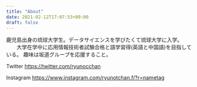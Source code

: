 ```yaml
---
title: "About"
date: 2021-02-12T17:07:53+09:00
draft: false
---
```


鹿児島出身の琉球大学生。データサイエンスを学びたくて琉球大学に入学。
　　大学在学中に応用情報技術者試験合格と語学習得(英語と中国語)を目指している。
趣味は坂道グループを応援すること。

Twitter https://twitter.com/ryunocchan

Instagram https://www.instagram.com/ryunotchan.f/?r=nametag
